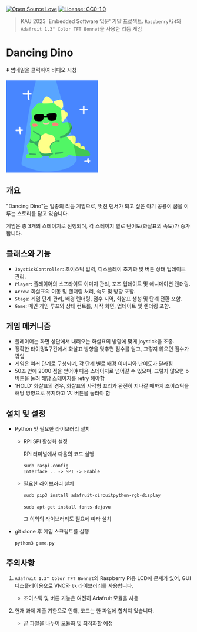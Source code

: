 [![Open Source Love](https://badges.frapsoft.com/os/v1/open-source.png?v=103)](https://github.com/ellerbrock/open-source-badges/) [![License: CC0-1.0](https://licensebuttons.net/l/zero/1.0/80x15.png)](http://creativecommons.org/publicdomain/zero/1.0/)
> KAU 2023 'Embedded Software 입문' 기말 프로젝트. `RaspberryPi4`와 `Adafruit 1.3" Color TFT Bonnet`을 사용한 리듬 게임

# Dancing Dino

⬇️ 썸네일을 클릭하여 비디오 시청

[![DancingDino](https://github.com/Wendy-Nam/DancingDino/blob/main/img/opening/14.png)](https://www.youtube.com/watch?v=G-tjcUxmIwA "댄싱다이노")

## 개요

"Dancing Dino"는 일종의 리듬 게임으로, 멋진 댄서가 되고 싶은 아기 공룡이 꿈을 이루는 스토리를 담고 있습니다.

게임은 총 3개의 스테이지로 진행되며, 각 스테이지 별로 난이도(화살표의 속도)가 증가합니다.

## 클래스와 기능
- `JoystickController`: 조이스틱 입력, 디스플레이 초기화 및 버튼 상태 업데이트 관리.
- `Player`: 플레이어의 스프라이트 이미지 관리, 포즈 업데이트 및 애니메이션 렌더링.
- `Arrow`: 화살표의 이동 및 렌더링 처리, 속도 및 방향 포함.
- `Stage`: 게임 단계 관리, 배경 렌더링, 점수 지역, 화살표 생성 및 단계 전환 포함.
- `Game`: 메인 게임 루프와 상태 컨트롤, 시작 화면, 업데이트 및 렌더링 포함.

## 게임 메커니즘
- 플레이어는 화면 상단에서 내려오는 화살표의 방향에 맞게 joystick을 조종.
- 정확한 타이밍&구간에서 화살표 방향을 맞추면 점수를 얻고, 그렇지 않으면 점수가 깎임
- 게임은 여러 단계로 구성되며, 각 단계 별로 배경 이미지와 난이도가 달라짐
- 50초 안에 2000 점을 얻어야 다음 스테이지로 넘어갈 수 있으며, 그렇지 않으면 b 버튼을 눌러 해당 스테이지를 retry 해야함
- 'HOLD' 화살표의 경우, 화살표의 사각형 꼬리가 완전히 지나갈 때까지 조이스틱을 해당 방향으로 유지하고 'A' 버튼을 눌러야 함

## 설치 및 설정

- Python 및 필요한 라이브러리 설치
  - RPi SPI 활성화 설정

    RPi 터미널에서 다음의 코드 실행
    ```
    sudo raspi-config
    Interface .. -> SPI -> Enable
    ```
  - 필요한 라이브러리 설치
    ```
    sudo pip3 install adafruit-circuitpython-rgb-display
    
    sudo apt-get install fonts-dejavu
    ```
    그 이외의 라이브러리도 필요에 따라 설치

- git clone 후 게임 스크립트를 실행
  ```
  python3 game.py
  ```

## 주의사항

1. `Adafruit 1.3" Color TFT Bonnet`의 Raspberry Pi용 LCD에 문제가 있어, GUI 디스플레이용으로 VNC와 `tk` 라이브러리를 사용합니다.
   - 조이스틱 및 버튼 기능은 여전히 Adafruit 모듈을 사용

2. 현재 과제 제출 기한으로 인해, 코드는 한 파일에 합쳐져 있습니다.
    - 곧 파일을 나누어 모듈화 및 최적화할 예정
